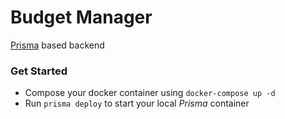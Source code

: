 # Budget Manager
[Prisma](https://www.prisma.io) based backend

### Get Started
 - Compose your docker container using `docker-compose up -d`
 - Run `prisma deploy` to start your local *Prisma* container
